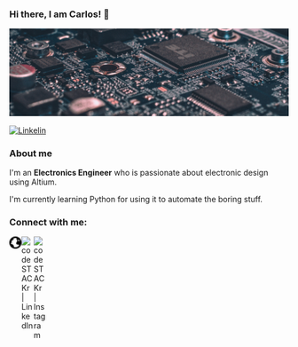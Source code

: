 ### Hi there, I am Carlos! :wave:

![PCB for profile](https://github.com/PatrickAngel0208/PatrickAngel0208/blob/master/profile_image.jpg?raw=true)

[![Linkelin](https://www.linkedin.com/in/patrickangel0208/)](https://www.linkedin.com/in/patrickangel0208/)

### About me 

I'm an **Electronics Engineer** who is passionate about electronic design using Altium. 

I'm currently learning Python for using it to automate the boring stuff. 

### Connect with me:

[<img align="left" alt="codeSTACKr.com" width="22px" src="https://raw.githubusercontent.com/iconic/open-iconic/master/svg/globe.svg" />][website]
[<img align="left" alt="codeSTACKr | LinkedIn" width="22px" src="https://cdn.jsdelivr.net/npm/simple-icons@v3/icons/linkedin.svg" />][linkedin]
[<img align="left" alt="codeSTACKr | Instagram" width="22px" src="https://cdn.jsdelivr.net/npm/simple-icons@v3/icons/instagram.svg" />][instagram]

<br />

</details>

[website]: asd
[instagram]: asd
[linkedin]: https://www.linkedin.com/in/patrickangel0208/
